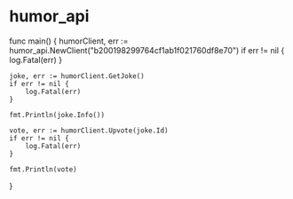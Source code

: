 # humor_api

func main() {
    humorClient, err := humor_api.NewClient("b200198299764cf1ab1f021760df8e70")
    if err != nil {
        log.Fatal(err)
    }

    joke, err := humorClient.GetJoke()
    if err != nil {
        log.Fatal(err)
    }

    fmt.Println(joke.Info())

    vote, err := humorClient.Upvote(joke.Id)
    if err != nil {
        log.Fatal(err)
    }

    fmt.Println(vote)
}
